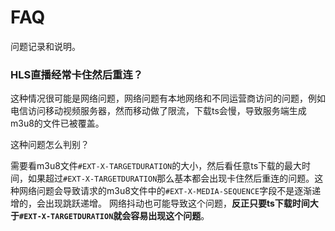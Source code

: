 # FAQ

问题记录和说明。

### HLS直播经常卡住然后重连？

这种情况很可能是网络问题，网络问题有本地网络和不同运营商访问的问题，例如电信访问移动视频服务器，然而移动做了限流，下载ts会慢，导致服务端生成m3u8的文件已被覆盖。

这种问题怎么判别？

需要看m3u8文件`#EXT-X-TARGETDURATION`的大小，然后看任意ts下载的最大时间，如果超过`#EXT-X-TARGETDURATION`那么基本都会出现卡住然后重连的问题。这种网络问题会导致请求的m3u8文件中的`#EXT-X-MEDIA-SEQUENCE`字段不是逐渐递增的，会出现跳跃递增。
网络抖动也可能导致这个问题，**反正只要ts下载时间大于`#EXT-X-TARGETDURATION`就会容易出现这个问题**。



























